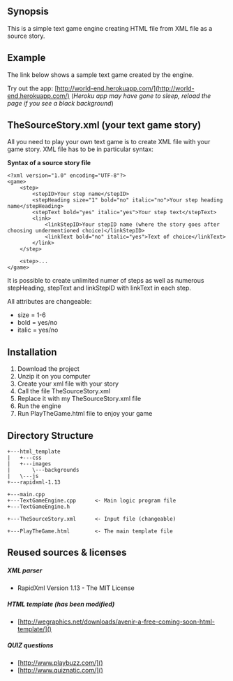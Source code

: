 ## Synopsis 

This is a simple text game engine creating HTML file from XML file as a source story. 

## Example

The link below shows a sample text game created by the engine. 

Try out the app: [http://world-end.herokuapp.com/](http://world-end.herokuapp.com/) (_Heroku app may have gone to sleep, reload the page if you see a black background_)

## TheSourceStory.xml (your text game story)

All you need to play your own text game is to create XML file with your game story. 
XML file has to be in particular syntax:

**Syntax of a source story file**

```
<?xml version="1.0" encoding="UTF-8"?>
<game>
	<step>
		<stepID>Your step name</stepID>
		<stepHeading size="1" bold="no" italic="no">Your step heading name</stepHeading>
		<stepText bold="yes" italic="yes">Your step text</stepText>
		<link>
			<linkStepID>Your stepID name (where the story goes after choosing undermentioned choice)</linkStepID>
			<linkText bold="no" italic="yes">Text of choice</linkText>
		</link>
	</step>
	
	<step>...
</game>
```

It is possible to create unlimited numer of steps as well as numerous stepHeading, stepText and linkStepID with linkText in each step. 

All attributes are changeable:

* size = 1-6
* bold = yes/no
* italic = yes/no

## Installation

1. Download the project
2. Unzip it on you computer
3. Create your xml file with your story
4. Call the file TheSourceStory.xml
5. Replace it with my TheSourceStory.xml file
6. Run the engine
7. Run PlayTheGame.html file to enjoy your game

## Directory Structure
```
+---html_template
|   +---css
|   +---images
|       \---backgrounds
|   \---js
+---rapidxml-1.13

+---main.cpp
+---TextGameEngine.cpp		<- Main logic program file
+---TextGameEngine.h

+---TheSourceStory.xml		<- Input file (changeable)

+---PlayTheGame.html		<- The main template file
```
## Reused sources & licenses
##### _XML parser_
- RapidXml Version 1.13 - The MIT License

##### _HTML template (has been modified)_
- [http://wegraphics.net/downloads/avenir-a-free-coming-soon-html-template/]()

##### _QUIZ questions_
- [http://www.playbuzz.com/]()
- [http://www.quiznatic.com/]()
